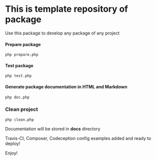 # This is template repository of package

Use this package to develop any package of any project

#### Prepare package
```
php prepare.php
```

#### Test package
```
php test.php
```

#### Generate package documentation in HTML and Markdown
```
php doc.php
```

### Clean project
```
php clean.php
```

Documentation will be stored in **docs** directory

Travis-CI, Composer, Codeception config examples added and ready to deploy!

Enjoy!

